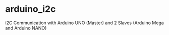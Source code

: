 # arduino_i2c
i2C Communication with Arduino UNO (Master) and 2 Slaves (Arduino Mega and Arduino NANO)
